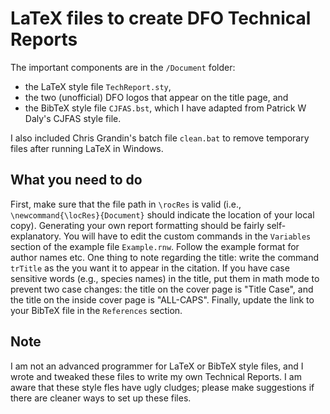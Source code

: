 # LaTeX files to create DFO Technical Reports

The important components are in the `/Document` folder:

- the LaTeX style file `TechReport.sty`,
- the two (unofficial) DFO logos that appear on the title page, and 
- the BibTeX style file `CJFAS.bst`, which I have adapted from Patrick W Daly's CJFAS style file.

I also included Chris Grandin's batch file `clean.bat` to remove temporary files after running LaTeX in Windows. 

## What you need to do

First, make sure that the file path in `\rocRes` is valid (i.e., `\newcommand{\locRes}{Document}` should indicate the location of your local copy).
Generating your own report formatting should be fairly self-explanatory.
You will have to edit the custom commands in the `Variables` section of the example file `Example.rnw`.
Follow the example format for author names etc.
One thing to note regarding the title: write the command `trTitle` as the you want it to appear in the citation.
If you have case sensitive words (e.g., species names) in the title, put them in math mode to prevent two case changes:
the title on the cover page is "Title Case",
and the title on the inside cover page is "ALL-CAPS".
Finally, update the link to your BibTeX file in the `References` section.

## Note

I am not an advanced programmer for LaTeX or BibTeX style files, and I wrote and tweaked these files to write my own Technical Reports.
I am aware that these style fles have ugly cludges; please make suggestions if there are cleaner ways to set up these files.
